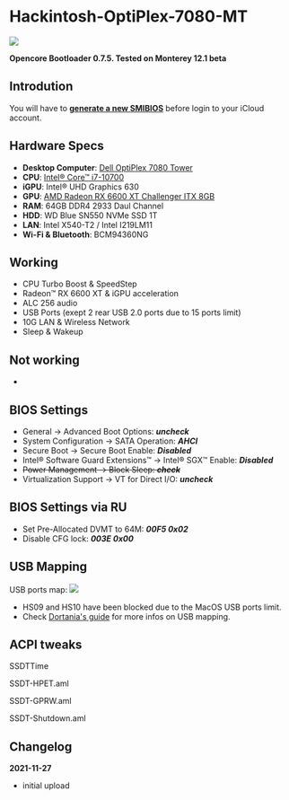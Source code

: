 # Hackintosh-OptiPlex-7080-MT

![](https://raw.githubusercontent.com/webleon/Hackintosh-OptiPlex-7080-MT/main/images/iShot2021-11-27.png)

**Opencore Bootloader 0.7.5. Tested on Monterey 12.1 beta**


## Introdution
You will have to [**generate a new SMIBIOS**](https://github.com/corpnewt/GenSMBIOS) before login to your iCloud account.


## Hardware Specs
* **Desktop Computer**: [Dell OptiPlex 7080 Tower](https://www.dell.com/en-us/work/shop/desktops-all-in-one-pcs/optiplex-7080-tower-and-small-form-factor/spd/optiplex-7080-desktop) 
* **CPU**:  [Intel® Core™ i7-10700](https://ark.intel.com/content/www/us/en/ark/products/199316/intel-core-i710700-processor-16m-cache-up-to-4-80-ghz.html)
* **iGPU**: Intel® UHD Graphics 630
* **GPU**: [AMD Radeon RX 6600 XT Challenger ITX 8GB](https://www.asrock.com/Graphics-Card/AMD/Radeon%20RX%206600%20XT%20Challenger%20ITX%208GB/)
* **RAM**: 64GB DDR4 2933 Daul Channel
* **HDD**: WD Blue SN550 NVMe SSD 1T
* **LAN**: Intel X540-T2 / Intel I219LM11
* **Wi-Fi & Bluetooth**: BCM94360NG


## Working
* CPU Turbo Boost & SpeedStep
* Radeon™ RX 6600 XT & iGPU acceleration
* ALC 256 audio
* USB Ports (exept 2 rear USB 2.0 ports due to 15 ports limit)
* 10G LAN & Wireless Network
* Sleep & Wakeup


## Not working
* 


## BIOS Settings
* General → Advanced Boot Options: ***uncheck***
* System Configuration → SATA Operation: ***AHCI***
* Secure Boot → Secure Boot Enable: ***Disabled***
* Intel® Software Guard Extensions™ → Intel® SGX™ Enable: ***Disabled***
* ~~Power Management → Block Sleep: ***check***~~
* Virtualization Support → VT for Direct I/O: ***uncheck***


## BIOS Settings via RU
* Set Pre-Allocated DVMT to 64M: 
***00F5 0x02***
* Disable CFG lock: 
***003E 0x00***


## USB Mapping
USB ports map:
![](https://raw.githubusercontent.com/webleon/Hackintosh-OptiPlex-7080-MT/main/images/Dell_OptiPlex_7080_MT.png)

* HS09 and HS10 have been blocked due to the MacOS USB ports limit.
* Check [Dortania's guide](https://dortania.github.io/OpenCore-Post-Install/usb/manual/manual.html) for more infos on USB mapping.


## ACPI tweaks
SSDTTime

SSDT-HPET.aml

SSDT-GPRW.aml

SSDT-Shutdown.aml

## Changelog

**2021-11-27**
* initial upload
